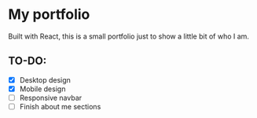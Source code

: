# My portfolio

Built with React, this is a small portfolio just to show a little bit of who I am.

## TO-DO:
- [x] Desktop design
- [x] Mobile design
- [ ] Responsive navbar
- [ ] Finish about me sections
